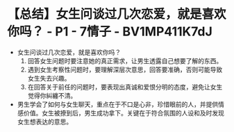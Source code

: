 # 【总结】女生问谈过几次恋爱，就是喜欢你吗？ - P1 - 7情子 - BV1MP411K7dJ

-   女生问谈过几次恋爱，就是喜欢你吗？
    1.  回答女生问题时要注意她的真正需求，让男生透露自己想要了解的东西。
    2.  遇到女生考察性问题时，要理解深层次意思，回答要准确，否则可能导致女生失去兴趣。
    3.  在回答关于前任的问题时，要表现出真诚和爱恨分明的态度，避免让女生觉得你糾纏不清。
-   男生学会了如何与女生聊天，重点在于不口是心非，珍惜眼前的人，并提供情感价值。女生被撩到后，男生成功拿下。关键在于符合氛围的人设和及时发现女生想表达的意思。